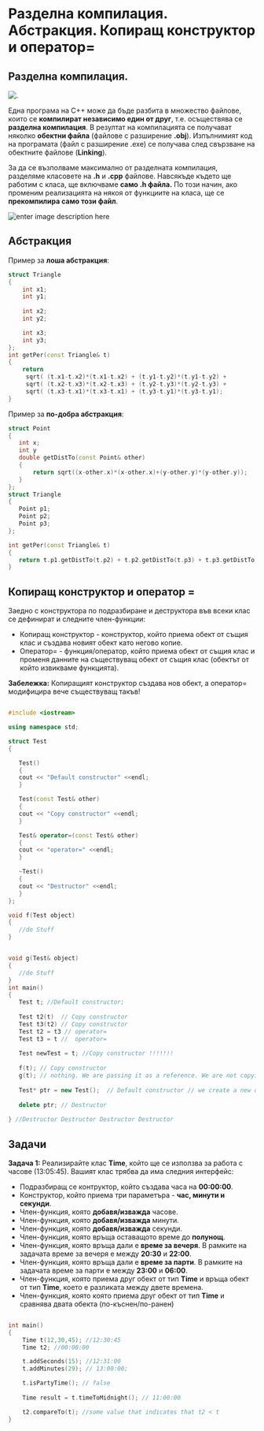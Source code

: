 
# Разделна компилация. Абстракция. Копиращ конструктор и оператор=

## Разделна компилация.

![.](https://gamedevunboxed.com/wp-content/uploads/2019/08/image.png)

Една програма на С++ може да бъде разбита в множество файлове, които се **компилират независимо един от друг**, т.е. осъществява се **разделна компилация**. В резултат на компилацията се получават няколко **обектни файла** (файлове с разширение **.obj**). Изпълнимият код на програмата (файл с разширение .ехе) се получава след свързване на обектните файлове (**Linking**).

За да се възполваме максимално от разделната компилация, разделяме класовете на **.h** и **.cpp** файлове. Навсякъде където ще работим с класа, ще включваме **само .h файла.** По този начин, ако променим реализацията на някоя от функциите на класа, ще се **прекомпилира само този файл**.

![enter image description here](https://i.ibb.co/N9RnMHv/sss.png)
## Абстракция
Пример за **лоша абстракция**:

```c++
struct Triangle
{
	int x1;
	int y1;
	
	int x2;
	int y2;

	int x3;
	int y3;
};
int getPer(const Triangle& t)
{
	return
	 sqrt( (t.x1-t.x2)*(t.x1-t.x2) + (t.y1-t.y2)*(t.y1-t.y2) + 
	 sqrt( (t.x2-t.x3)*(t.x2-t.x3) + (t.y2-t.y3)*(t.y2-t.y3) + 
	 sqrt( (t.x3-t.x1)*(t.x3-t.x1) + (t.y3-t.y1)*(t.y3-t.y1); 
}
 ```
 Пример за **по-добра абстракция**:
 ```c++
struct Point
{
	int x;
	int y
	double getDistTo(const Point& other)
	{
		return sqrt((x-other.x)*(x-other.x)+(y-other.y)*(y-other.y));
	}
};
struct Triangle
{
	Point p1;
	Point p2;
	Point p3;
};

int getPer(const Triangle& t)
{
	return t.p1.getDistTo(t.p2) + t.p2.getDistTo(t.p3) + t.p3.getDistTo(t.p1);
}
 ```

## Копиращ конструктор и оператор =
Заедно с конструктора по подразбиране и деструктора във всеки клас се дефинират и следните член-функции:
 -  Копиращ конструктор - конструктор, който приема обект от същия клас и създава новият обект като негово копие.
 - Оператор= - функция/оператор, който приема  обект от същия клас и променя данните на съществуващ обект от същия клас (обектът от който извикваме функцията).

**Забележка:** Копиращият конструктор създава нов обект, а оператор= модифицира вече съществуващ такъв!

 ```c++

#include <iostream>

using namespace std;

struct Test 
{

	Test()
	{
	cout << "Default constructor" <<endl;
	}

	Test(const Test& other)
	{
	cout << "Copy constructor" <<endl;
	}

	Test& operator=(const Test& other)
	{
	cout << "operator=" <<endl;
	}

	~Test()
	{
	cout << "Destructor" <<endl;
	}
};

void f(Test object)
{
	//do Stuff
}


void g(Test& object)
{
	//do Stuff
}
int main()
{
    Test t; //Default constructor;
	
    Test t2(t)  // Copy constructor
    Test t3(t2) // Copy constructor	
    Test t2 = t3 // operator=
    Test t3 = t //  operator=
    
    Test newTest = t; //Copy constructor !!!!!!!
	
    f(t); // Copy constructor	
    g(t); // nothing. We are passing it as a reference. We are not copying it!
    
    Test* ptr = new Test();  // Default constructor // we create a new object in the dynamic memory. The destructor must be invoked explicitly  (with delete)
	
    delete ptr; // Destructor	
	 
} //Destructor Destructor Destructor Destructor

 ```
 
## Задачи

**Задача 1:**
Реализирайте клас **Time**, който ще се използва за работа с часове (13:05:45).
Вашият клас трябва да има следния интерфейс:

 - Подразбиращ се контруктор, който създава часа на **00:00:00**.
 - Конструктор, който приема три параметъра - **час, минути и секунди**.
 - Член-функция, която **добавя/изважда** часове.
 - Член-функция, която **добавя/изважда** минути.
 - Член-функция, която **добавя/изважда** секунди.
 - Член-функция, която връща оставащото време до **полунощ**.
 - Член-функция, която връща дали е **време за вечеря**. В рамките на задачата време за вечеря е между **20:30** и **22:00**.
 - Член-функция, която връща дали е **време за парти**. В рамките на задачата време за парти е между **23:00** и **06:00**.
 - Член-функция, която приема друг обект от тип **Time** и връща обект от тип **Time**, което е разликата между двете времена. 
 - Член-функция, която която приема друг обект от тип **Time**  и сравнява двата обекта (по-къснен/по-ранен)

 ```c++

int main()
{
     Time t(12,30,45); //12:30:45
     Time t2; //00:00:00

     t.addSeconds(15); //12:31:00
     t.addMinutes(29); // 13:00:00;

     t.isPartyTime(); // false		
     
     Time result = t.timeToMidnight(); // 11:00:00

     t2.compareTo(t); //some value that indicates that t2 < t	
}
 ```
